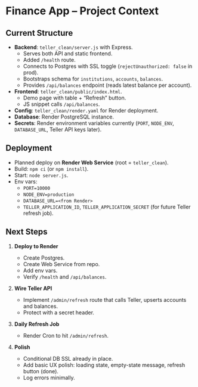 # Finance App – Project Context

## Current Structure
- **Backend**: `teller_clean/server.js` with Express.  
  - Serves both API and static frontend.  
  - Added `/health` route.  
  - Connects to Postgres with SSL toggle (`rejectUnauthorized: false` in prod).  
  - Bootstraps schema for `institutions`, `accounts`, `balances`.  
  - Provides `/api/balances` endpoint (reads latest balance per account).  
- **Frontend**: `teller_clean/public/index.html`.  
  - Demo page with table + “Refresh” button.  
  - JS snippet calls `/api/balances`.  
- **Config**: `teller_clean/render.yaml` for Render deployment.  
- **Database**: Render PostgreSQL instance.  
- **Secrets**: Render environment variables currently (`PORT`, `NODE_ENV`, `DATABASE_URL`, Teller API keys later).  

## Deployment
- Planned deploy on **Render Web Service** (root = `teller_clean`).  
- Build: `npm ci` (or `npm install`).  
- Start: `node server.js`.  
- Env vars:  
  - `PORT=10000`  
  - `NODE_ENV=production`  
  - `DATABASE_URL=<from Render>`  
  - `TELLER_APPLICATION_ID`, `TELLER_APPLICATION_SECRET` (for future Teller refresh job).  

## Next Steps
1. **Deploy to Render**  
   - Create Postgres.  
   - Create Web Service from repo.  
   - Add env vars.  
   - Verify `/health` and `/api/balances`.  

2. **Wire Teller API**  
   - Implement `/admin/refresh` route that calls Teller, upserts accounts and balances.  
   - Protect with a secret header.  

3. **Daily Refresh Job**  
   - Render Cron to hit `/admin/refresh`.  

4. **Polish**  
   - Conditional DB SSL already in place.  
   - Add basic UX polish: loading state, empty-state message, refresh button (done).  
   - Log errors minimally.  
